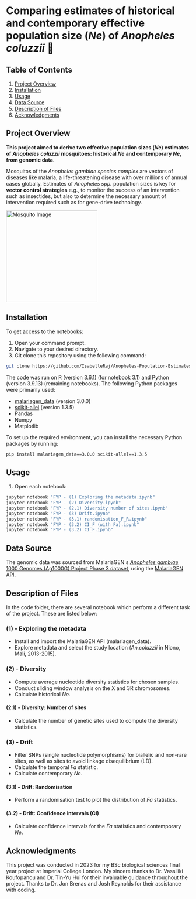# Comparing estimates of historical and contemporary effective population size (_Ne_) of _Anopheles coluzzii_ 🦟

## Table of Contents
1. [Project Overview](#project-overview)
2. [Installation](#installation)
3. [Usage](#usage)
4. [Data Source](#data-source)
5. [Description of Files](#description-of-files)
6. [Acknowledgments](#acknowledgments)

## Project Overview
**This project aimed to derive two effective population sizes (_Ne_) estimates of _Anopheles coluzzii_ mosquitoes: historical _Ne_ and contemporary _Ne_, from genomic data.**

Mosquitos of the _Anopheles gambiae species complex_ are vectors of diseases like malaria, a life-threatening disease with over millions of annual cases globally. Estimates of _Anopheles spp._ population sizes is key for **vector control strategies** e.g., to monitor the success of an intervention such as insectides, but also to determine the necessary amount of intervention required such as for gene-drive technology.

<img src="https://github.com/user-attachments/assets/84d1bd1b-281c-4371-9081-143c1d0c2acf" alt="Mosquito Image" width="250"/>

## Installation
To get access to the notebooks:
  1. Open your command prompt.
  2. Navigate to your desired directory.
  3. Git clone this repository using the following command:

```bash
git clone https://github.com/IsabelleRaj/Anopheles-Population-Estimates
```

The code was run on R (version 3.6.1) (for notebook 3.1) and Python (version 3.9.13) (remaining notebooks). The following Python packages were primarily used:
- [malariagen_data](https://github.com/malariagen/malariagen-data-python) (version 3.0.0)
- [scikit-allel](https://github.com/cggh/scikit-allel) (version 1.3.5)
- Pandas
- Numpy
- Matplotlib

To set up the required environment, you can install the necessary Python packages by running:
```bash
pip install malariagen_data==3.0.0 scikit-allel==1.3.5
```

## Usage
1. Open each notebook:
  ```bash
  jupyter notebook "FYP - (1) Exploring the metadata.ipynb"
  jupyter notebook "FYP - (2) Diversity.ipynb"
  jupyter notebook "FYP - (2.1) Diversity number of sites.ipynb"
  jupyter notebook "FYP - (3) Drift.ipynb"
  jupyter notebook "FYP - (3.1) randomisation_F_R.ipynb"
  jupyter notebook "FYP - (3.2) CI_F (with Fa).ipynb"
  jupyter notebook "FYP - (3.2) CI_F.ipynb"
  ```

## Data Source
The genomic data was sourced from MalariaGEN's [_Anopheles gambiae_ 1000 Genomes (Ag1000G) Project Phase 3 dataset](https://www.malariagen.net/data_package/ag30-anopheles-gambiae-data-resource/), using the [MalariaGEN API](https://malariagen.github.io/malariagen-data-python/latest/).  

## Description of Files
In the code folder, there are several notebook which perform a different task of the project. These are listed below:

### (1) - Exploring the metadata
* Install and import the MalariaGEN API (malariagen_data).
* Explore metadata and select the study location (*An.coluzzii* in Niono, Mali, 2013-2015).

### (2) - Diversity
* Compute average nucleotide diversity statistics for chosen samples.
* Conduct sliding window analysis on the X and 3R chromosomes.
* Calculate historical *Ne*.
#### (2.1) - Diversity: Number of sites
* Calculate the number of genetic sites used to compute the diversity statistics.

### (3) - Drift
* Filter SNPs (single nucleotide polymorphisms) for biallelic and non-rare sites, as well as sites to avoid linkage disequilibrium (LD).
* Calculate the temporal _Fa_ statistic.
* Calculate contemporary _Ne_.
#### (3.1) - Drift: Randomisation
* Perform a randomisation test to plot the distribution of _Fa_ statistics.
#### (3.2) - Drift: Confidence intervals (CI)
* Calculate confidence intervals for the _Fa_ statistics and contemporary _Ne_.

## Acknowledgments
This project was conducted in 2023 for my BSc biological sciences final year project at Imperial College London. 
My sincere thanks to Dr. Vassiliki Koufopanou and Dr. Tin-Yu Hui for their invaluable guidance throughout the project. 
Thanks to Dr. Jon Brenas and Josh Reynolds for their assistance with coding.
